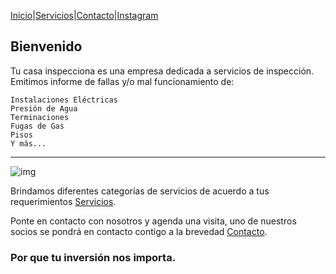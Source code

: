 <!-- web creada por: Thomas Emerson Glucklich -->

[Inicio](https://tucasainspecciona.github.io)|[Servicios](https://tucasainspecciona.github.io/nav/servicios.html)|[Contacto](https://tucasainspecciona.github.io/nav/contacto.html)|[Instagram](https://www.instagram.com/inspeccionachile/)

## Bienvenido

Tu casa inspecciona es una empresa dedicada a servicios de inspección. Emitimos informe de fallas y/o mal funcionamiento de:

```
Instalaciones Eléctricas
Presión de Agua
Terminaciones
Fugas de Gas
Pisos
Y más...
```

---------------------------------------------

![img](../img/collage.png)

Brindamos diferentes categorías de servicios de acuerdo a tus requerimientos [Servicios](https://tucasainspecciona.github.io/nav/servicios.html).


Ponte en contacto con nosotros y agenda una visita, uno de nuestros socios se pondrá en contacto contigo a la brevedad [Contacto](https://tucasainspecciona.github.io/nav/contacto.html).

### Por que tu inversión nos importa.
